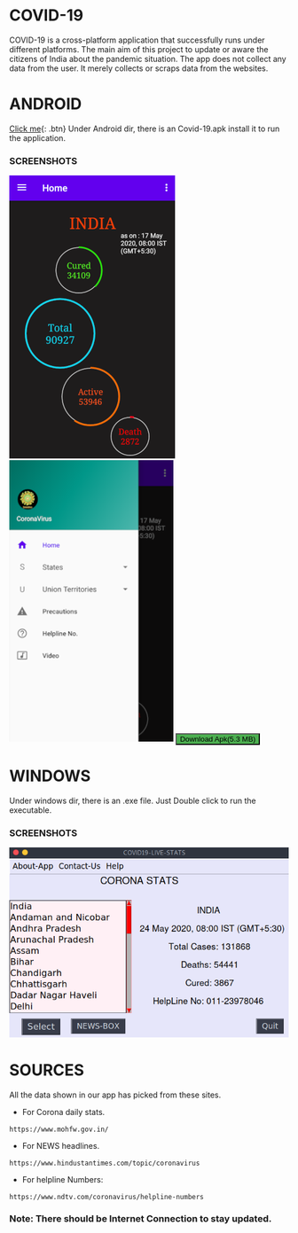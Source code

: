 # COVID-19
COVID-19 is a cross-platform application that successfully runs under different platforms. The main aim of this project to update or aware the citizens of India about the pandemic situation. The app does not collect any data from the user. It merely collects or scraps data from the websites.
<style>
  .button1 {background-color: #4CAF50;}
  </style>
# ANDROID 

[Click me](http://www.google.com){: .btn}
Under Android dir, there is an Covid-19.apk install it to run the application.
### SCREENSHOTS
![](/Android/Preview/home.png)
![](/Android/Preview/drawer.png)
<a href="https://github.com/Dusty-Sec/COVID-19/raw/master/Android/Covid-19.apk"><button class="button1" type="button">Download Apk(5.3 MB)</button></a>
# WINDOWS
Under windows dir, there is an .exe file. Just Double click to run the executable.
### SCREENSHOTS
![](/windows/Screenshots/home.png)


# SOURCES
All the data shown in our app has picked from these sites.

* For Corona daily stats.
```
https://www.mohfw.gov.in/

```
* For NEWS headlines.
```
https://www.hindustantimes.com/topic/coronavirus

```
* For helpline Numbers:
```
https://www.ndtv.com/coronavirus/helpline-numbers

```
### Note: There should be Internet Connection to stay updated.
